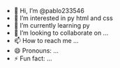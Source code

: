 - 👋 Hi, I’m @pablo233546
- 👀 I’m interested in py html and css
- 🌱 I’m currently learning py
- 💞️ I’m looking to collaborate on ...
- 📫 How to reach me ...
- 😄 Pronouns: ...
- ⚡ Fun fact: ...

<!---
pablo233546/pablo233546 is a ✨ special ✨ repository because its `README.md` (this file) appears on your GitHub profile.
You can click the Preview link to take a look at your changes.
--->
